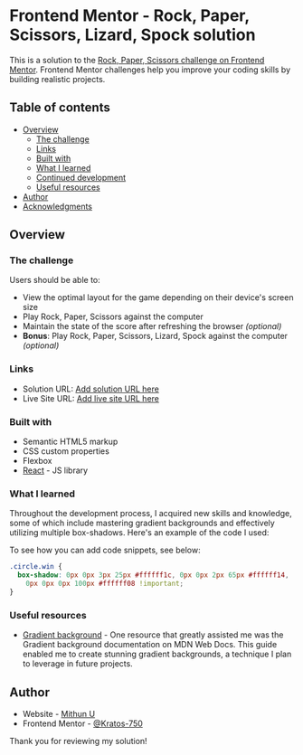 # Frontend Mentor - Rock, Paper, Scissors, Lizard, Spock solution

This is a solution to the [Rock, Paper, Scissors challenge on Frontend Mentor](https://www.frontendmentor.io/challenges/rock-paper-scissors-game-pTgwgvgH). Frontend Mentor challenges help you improve your coding skills by building realistic projects.

## Table of contents

- [Overview](#overview)
  - [The challenge](#the-challenge)
  - [Links](#links)
  - [Built with](#built-with)
  - [What I learned](#what-i-learned)
  - [Continued development](#continued-development)
  - [Useful resources](#useful-resources)
- [Author](#author)
- [Acknowledgments](#acknowledgments)

## Overview

### The challenge

Users should be able to:

- View the optimal layout for the game depending on their device's screen size
- Play Rock, Paper, Scissors against the computer
- Maintain the state of the score after refreshing the browser _(optional)_
- **Bonus**: Play Rock, Paper, Scissors, Lizard, Spock against the computer _(optional)_

### Links

- Solution URL: [Add solution URL here](https://your-solution-url.com)
- Live Site URL: [Add live site URL here](https://your-live-site-url.com)

### Built with

- Semantic HTML5 markup
- CSS custom properties
- Flexbox
- [React](https://reactjs.org/) - JS library

### What I learned

Throughout the development process, I acquired new skills and knowledge, some of which include mastering gradient backgrounds and effectively utilizing multiple box-shadows. Here's an example of the code I used:

To see how you can add code snippets, see below:

```css
.circle.win {
  box-shadow: 0px 0px 3px 25px #ffffff1c, 0px 0px 2px 65px #ffffff14,
    0px 0px 0px 100px #ffffff08 !important;
}
```

### Useful resources

- [Gradient background](https://developer.mozilla.org/en-US/docs/Web/CSS/gradient) - One resource that greatly assisted me was the Gradient background documentation on MDN Web Docs. This guide enabled me to create stunning gradient backgrounds, a technique I plan to leverage in future projects.

## Author

- Website - [Mithun U](https://github.com/Mithun-750)
- Frontend Mentor - [@Kratos-750](https://www.frontendmentor.io/profile/Kratos-750)

Thank you for reviewing my solution!
